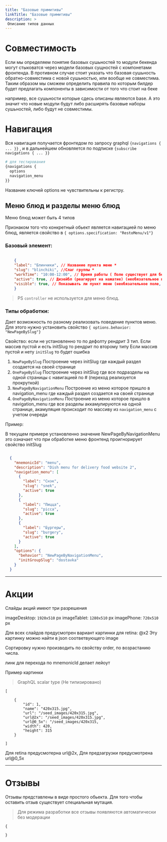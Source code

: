 ```yaml
---
title: "Базовые примитивы"
linkTitle: "Базовые примитивы"
description: >
 Описание типов данных
---
```


# Совместимость

Если мы определяем понятие базовых сушьностей то модули бекенда могут стыковатся через модели базовых сущностей с компонетами фронтенда. В противном случае стоит указать что базовая сушьность обратно-совместима с новой сушьностью, или вообще не совместима. Таким образом мы сможем определить правила по которым билдер будет предлагать компоненты в зависимости от того что стоит на беке

например, все сушьности которые сдесь описаны являются base. А это значит что новые модули будут либо расширять базовые наборы сушьностей, либо будут не совместимы.


# Навигация

Вся навигация получается фронтедом по запросу  graphql  `{navigations { ... }}` , и в дальнейшем обновляется по подписке  `{subscribe navigations { ... }}`


```graphql
# для тестирования
{navigations {
  options
  navigation_menu
}}

```

Название ключей options не чувствительны к регистру.  

## Меню блюд и разделы меню блюд
Меню блюд может быть 4 типов

Признаком того что конкретный обьект является навигацией по меню блюд, является свойство в `{ options.specification: "RestoMenu/v1"}`

### Базовый элемент:

```json
      
    {
    "label": "Блинчики", // Название пункта меню *
    "slug": "blinchiki", //Слаг группы *
    "workTime": "10:00-12:00", // Время работы ( Поле существует для бекэнда, на фронтенде происходит обновление по подписке)
    "active": true, // Дизейбл (реагирует на нажатие) (необязательное поле, по умолчанию считаем что true)
    "visible": true, // Показывать ли пункт меню (необязательное поле, по умолчанию считаем что true)
    }

```

> PS `controller` не используется для меню блюд.


### Типы обработки:
Дает возможность по разному реализовать поведение пунктов меню. Для этого нужно установить свойство `{ options.behavior: "NewPageBySlug"}` 

Свойство: если не установленно то по дефолту рендрит 3 тип.
Если массив пустой и есть initSlug то рендрит по второму типу
Если массив пустой и нету `initSlug` то будет ошибка


1. `NewPageBySlug` Построение через initSlug где каждый раздел создается на своей странице
2. `OnePageBySlug` Построение через initSlug где все подразделы на одной страницы с навигацией по # (переход реализуется прокруткой)
3. `NewPageByNavigationMenu` Построение из меню которое пришло в navigation_menu где каждый раздел создается на своей странице 
4. `OnePageByNavigationMenu` Построение из меню которое пришло в navigation_menu где все разделы аккамулируются на одной странице, акамуляция происходит по массиву из `navigation_menu` с учетом очереди

Пример:

В текущем примере установленно значение NewPageByNavigationMenu это означает что при обработке меню фронтенд проигнорирует свойство initSlug

```json

  {
    "mnemonicId": "menu",
    "description": "Dish menu for delivery food website 2",
    "navigation_menu": [
      {
        "label": "Снэк",
        "slug": "snek",
        "active": true
      },
      {
        "label": "Пицца",
        "slug": "picca",
        "active": true
      },
      {
        "label": "Бургеры",
        "slug": "burgery",
        "active": true
      }
    ],
    "options": {
      "behavior": "NewPageByNavigationMenu",
      "initGroupSlug": "dostavka"
    }
  }

```

---

# Акции

Слайды акций имеют три разрешения

imageDesktop: `1920х510` px 
imageTablet: `1280х510` px
imagePhone: `720х510` px

Для всех слайдов предусмотрен вариант картинки для retina: @x2 Эту картинку можно найти в json соответвующего image

Сортировку нужно производить по свойству order, по возрастанию числа.

линк для перехода по mnemonicId делает лейоут

Пример картинки 

> GraphQL scalar type (Не типизировано)

```
[

    {
        "id": 1,
        "name": "420x315.jpg",
        "url": "/seed_images/420x315.jpg",
        "url@2x": "/seed_images/420x315.jpg",
        "url@0_5x": "/seed_images/420x315,
        "width": 420,
        "height": 315
    }

]

```

Для retina предусмотерна url@2x, 
Для предзагрузки предусмотрена url@0_5x

--- 

# Отзывы

Отзывы представлены в виде простого обьекта. 
Для того чтобы оставить отзыв существует специальная мутация.

> Для режима разработки все отзывы появляются автоматически без модерации

```
{
    
}


```